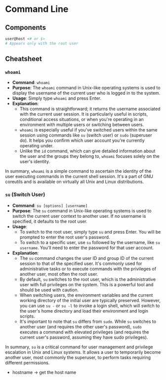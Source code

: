 # Command Line

## Components
```bash
user@host <# or $>
# Appears only with the root user
```

## Cheatsheet
### `whoami`
- **Command**: `whoami`
- **Purpose**: The `whoami` command in Unix-like operating systems is used to display the username of the current user who is logged in to the system.
- **Usage**: Simply type `whoami` and press Enter.
- **Explanation**: 
  - This command is straightforward; it returns the username associated with the current user session. It is particularly useful in scripts, conditional access situations, or when you're operating in an environment with multiple users or switching between users.
  - `whoami` is especially useful if you've switched users within the same session using commands like `su` (switch user) or `sudo` (superuser do). It helps you confirm which user account you're currently operating under.
  - Unlike the `id` command, which can give detailed information about the user and the groups they belong to, `whoami` focuses solely on the user's identity.
  
In summary, `whoami` is a simple command to ascertain the identity of the user executing commands in the current shell session. It's a part of GNU coreutils and is available on virtually all Unix and Linux distributions.

### `su` (Switch User)
- **Command**: `su [options] [username]`
- **Purpose**: The `su` command in Unix-like operating systems is used to switch the current user context to another user. If no username is specified, it defaults to the root user.
- **Usage**:
  - To switch to the root user, simply type `su` and press Enter. You will be prompted to enter the root user's password.
  - To switch to a specific user, use `su` followed by the username, like `su username`. You'll need to enter the password for that user account.
- **Explanation**:
  - The `su` command changes the user ID and group ID of the current session to that of the specified user. It's commonly used for administrative tasks or to execute commands with the privileges of another user, most often the root user.
  - By default, `su` switches to the root user, which is the administrative user with full privileges on the system. This is a powerful tool and should be used with caution.
  - When switching users, the environment variables and the current working directory of the initial user are typically preserved. However, you can use `su -` or `su -l` to invoke a login shell, which will switch to the user's home directory and load their environment and login scripts.
  - It's important to note that `su` differs from `sudo`. While `su` switches to another user (and requires the other user's password), `sudo` executes a command with elevated privileges (and requires the current user's password, assuming they have sudo privileges).

In summary, `su` is a critical command for user management and privilege escalation in Unix and Linux systems. It allows a user to temporarily become another user, most commonly the superuser, to perform tasks requiring different permissions.

* hostname -> get the host name
